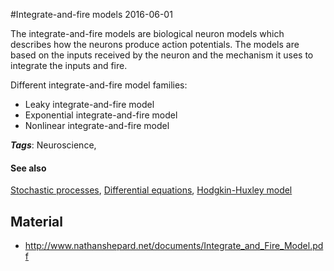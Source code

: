 
#Integrate-and-fire models
2016-06-01

The integrate-and-fire models are biological neuron models which describes how the neurons produce action potentials. The models are based on the inputs received by the neuron and the mechanism it uses to integrate the inputs and fire.

Different integrate-and-fire model families:
* Leaky integrate-and-fire model
* Exponential integrate-and-fire model
* Nonlinear integrate-and-fire model

***Tags***: Neuroscience, 

#### See also
[Stochastic processes](/stochastic_processes), [Differential equations](/differential_equations), [Hodgkin-Huxley model](/hodgkin-huxley_model)
## Material
* http://www.nathanshepard.net/documents/Integrate_and_Fire_Model.pdf



